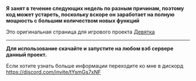 **Я занят в течение следующих недель по разным причинам, поэтому код может устареть, поскольку вскоре он заработает на полную мощность с большим количеством новых функций**

<p>Это оригинальная страница для игрового проекта <a href="https://discord.gg/GPfv3qAQFX">Девятка<a></p>

___

**Для использование скачайте и запустите на любом вэб сервере данный проект.**
<p>Если хотите узнать больше информации переходите ко мне в дискорд <a href="https://discord.com/invite/tYsmGs7xNF">https://discord.com/invite/tYsmGs7xNF</a></p>
